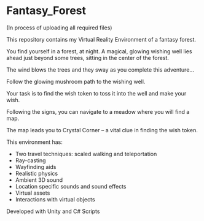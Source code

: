 # Fantasy_Forest

(In process of uploading all required files)

This repository contains my Virtual Reality Environment of a fantasy forest.

You find yourself in a forest, at night. A magical, glowing wishing well lies ahead just beyond some trees, sitting in the center of the forest. 

The wind blows the trees and they sway as you complete this adventure...

Follow the glowing mushroom path to the wishing well.

Your task is to find the wish token to toss it into the well and make your wish. 

Following the signs, you can navigate to a meadow where you will find a map.

The map leads you to Crystal Corner – a vital clue in finding the wish token.

This environment has:
- Two travel techniques: scaled walking and teleportation
- Ray-casting
- Wayfinding aids
- Realistic physics
- Ambient 3D sound
- Location specific sounds and sound effects
- Virtual assets
- Interactions with virtual objects

Developed with Unity and C# Scripts
